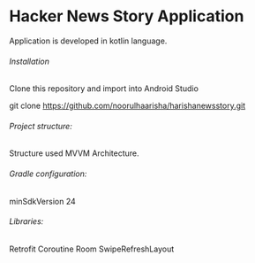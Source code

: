 # Hacker News Story Application

Application is developed in kotlin language.

###### Installation
Clone this repository and import into Android Studio

git clone https://github.com/noorulhaarisha/harishanewsstory.git

###### Project structure:
Structure used MVVM Architecture.

###### Gradle configuration:
minSdkVersion 24

###### Libraries:
Retrofit
Coroutine
Room
SwipeRefreshLayout




